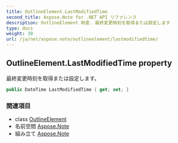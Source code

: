 ```yaml
---
title: OutlineElement.LastModifiedTime
second_title: Aspose.Note for .NET API リファレンス
description: OutlineElement 財産. 最終変更時刻を取得または設定します
type: docs
weight: 30
url: /ja/net/aspose.note/outlineelement/lastmodifiedtime/
---
```

## OutlineElement.LastModifiedTime property

最終変更時刻を取得または設定します。

```csharp
public DateTime LastModifiedTime { get; set; }
```

### 関連項目

* class [OutlineElement](../)
* 名前空間 [Aspose.Note](../../outlineelement/)
* 組み立て [Aspose.Note](../../../)



